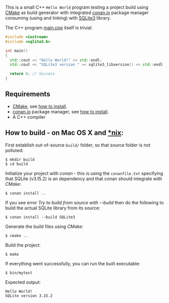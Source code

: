This is a small C++ `Hello World` program testing a project build using [CMake](https://en.wikipedia.org/wiki/CMake) as build generator with integrated [conan.io](https://www.conan.io/) package manager consuming (using and linking) with [SQLite3](https://sqlite.org/) library.

The C++ program [main.cpp](src/main.cpp) itself is trivial:

  ~~~~cpp
  #include <iostream>
  #include <sqlite3.h>

  int main()
  {
    std::cout << "Hello World!" << std::endl;
    std::cout << "SQLite3 version " << sqlite3_libversion() << std::endl;

    return 0; // Success
  }
  ~~~~

## Requirements

* [CMake](https://cmake.org/), see [how to install](https://cmake.org/install/).
* [conan.io](https://www.conan.io/) package manager, see [how to install](http://docs.conan.io/en/latest/installation.html).
* A C++ compiler

## How to build - on Mac OS X and [*nix](https://en.wikipedia.org/wiki/Unix-like):

First establish out-of-source `build/` folder, so that source folder is not polluted:

  ~~~
  $ mkdir build
  $ cd build
  ~~~

Initialize your project with *conan* - this is using the `conanfile.txt` specifying that SQLite (v3.15.2) is an dependency and that conan should integrate with *CMake*:

  ~~~
  $ conan install ..
  ~~~

If you see error *Try to build from source with --build* then do the following to build the actual SQLite library from its source:

  ~~~
  $ conan install --build SQLite3
  ~~~

Generate the build files using *CMake*:

  ~~~
  $ cmake ..
  ~~~

Build the project:

  ~~~
  $ make
  ~~~

If everything went successfully, you can run the built executable:

  ~~~
  $ bin/mytest
  ~~~

Expected output:

  ~~~
  Hello World!
  SQLite version 3.15.2
  ~~~


